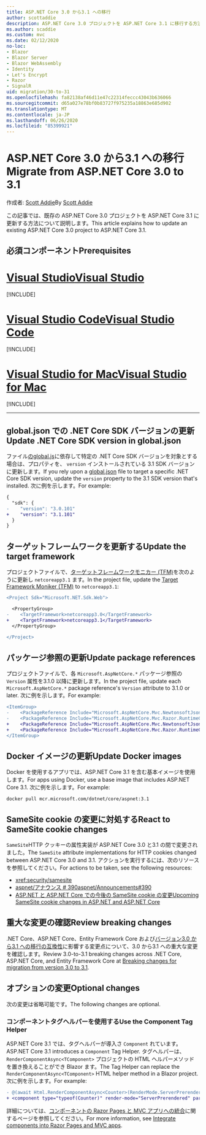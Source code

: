 ```yaml
---
title: ASP.NET Core 3.0 から3.1 への移行
author: scottaddie
description: ASP.NET Core 3.0 プロジェクトを ASP.NET Core 3.1 に移行する方法について説明します。
ms.author: scaddie
ms.custom: mvc
ms.date: 02/12/2020
no-loc:
- Blazor
- Blazor Server
- Blazor WebAssembly
- Identity
- Let's Encrypt
- Razor
- SignalR
uid: migration/30-to-31
ms.openlocfilehash: fa82138af46d11e47c22314feccc43043b636066
ms.sourcegitcommit: d65a027e78bf0b83727f975235a18863e685d902
ms.translationtype: MT
ms.contentlocale: ja-JP
ms.lasthandoff: 06/26/2020
ms.locfileid: "85399921"
---
```

# <a name="migrate-from-aspnet-core-30-to-31"></a><span data-ttu-id="4338c-103">ASP.NET Core 3.0 から3.1 への移行</span><span class="sxs-lookup"><span data-stu-id="4338c-103">Migrate from ASP.NET Core 3.0 to 3.1</span></span>

<span data-ttu-id="4338c-104">作成者: [Scott Addie](https://github.com/scottaddie)</span><span class="sxs-lookup"><span data-stu-id="4338c-104">By [Scott Addie](https://github.com/scottaddie)</span></span>

<span data-ttu-id="4338c-105">この記事では、既存の ASP.NET Core 3.0 プロジェクトを ASP.NET Core 3.1 に更新する方法について説明します。</span><span class="sxs-lookup"><span data-stu-id="4338c-105">This article explains how to update an existing ASP.NET Core 3.0 project to ASP.NET Core 3.1.</span></span>

## <a name="prerequisites"></a><span data-ttu-id="4338c-106">必須コンポーネント</span><span class="sxs-lookup"><span data-stu-id="4338c-106">Prerequisites</span></span>

# <a name="visual-studio"></a>[<span data-ttu-id="4338c-107">Visual Studio</span><span class="sxs-lookup"><span data-stu-id="4338c-107">Visual Studio</span></span>](#tab/visual-studio)

[!INCLUDE[](~/includes/net-core-prereqs-vs-3.1.md)]

# <a name="visual-studio-code"></a>[<span data-ttu-id="4338c-108">Visual Studio Code</span><span class="sxs-lookup"><span data-stu-id="4338c-108">Visual Studio Code</span></span>](#tab/visual-studio-code)

[!INCLUDE[](~/includes/net-core-prereqs-vsc-3.1.md)]

# <a name="visual-studio-for-mac"></a>[<span data-ttu-id="4338c-109">Visual Studio for Mac</span><span class="sxs-lookup"><span data-stu-id="4338c-109">Visual Studio for Mac</span></span>](#tab/visual-studio-mac)

[!INCLUDE[](~/includes/net-core-prereqs-mac-3.1.md)]

---

## <a name="update-net-core-sdk-version-in-globaljson"></a><span data-ttu-id="4338c-110">global.json での .NET Core SDK バージョンの更新</span><span class="sxs-lookup"><span data-stu-id="4338c-110">Update .NET Core SDK version in global.json</span></span>

<span data-ttu-id="4338c-111">ファイル[のglobal.js](/dotnet/core/tools/global-json)に依存して特定の .NET Core SDK バージョンを対象とする場合は、プロパティを、 `version` インストールされている 3.1 SDK バージョンに更新します。</span><span class="sxs-lookup"><span data-stu-id="4338c-111">If you rely upon a [global.json](/dotnet/core/tools/global-json) file to target a specific .NET Core SDK version, update the `version` property to the 3.1 SDK version that's installed.</span></span> <span data-ttu-id="4338c-112">次に例を示します。</span><span class="sxs-lookup"><span data-stu-id="4338c-112">For example:</span></span>

```diff
{
  "sdk": {
-    "version": "3.0.101"
+    "version": "3.1.101"
  }
}
```

## <a name="update-the-target-framework"></a><span data-ttu-id="4338c-113">ターゲットフレームワークを更新する</span><span class="sxs-lookup"><span data-stu-id="4338c-113">Update the target framework</span></span>

<span data-ttu-id="4338c-114">プロジェクトファイルで、[ターゲットフレームワークモニカー (TFM)](/dotnet/standard/frameworks)を次のように更新し `netcoreapp3.1` ます。</span><span class="sxs-lookup"><span data-stu-id="4338c-114">In the project file, update the [Target Framework Moniker (TFM)](/dotnet/standard/frameworks) to `netcoreapp3.1`:</span></span>

```diff
<Project Sdk="Microsoft.NET.Sdk.Web">

  <PropertyGroup>
-    <TargetFramework>netcoreapp3.0</TargetFramework>
+    <TargetFramework>netcoreapp3.1</TargetFramework>
  </PropertyGroup>

</Project>
```

## <a name="update-package-references"></a><span data-ttu-id="4338c-115">パッケージ参照の更新</span><span class="sxs-lookup"><span data-stu-id="4338c-115">Update package references</span></span>

<span data-ttu-id="4338c-116">プロジェクトファイルで、各 `Microsoft.AspNetCore.*` パッケージ参照の `Version` 属性を3.1.0 以降に更新します。</span><span class="sxs-lookup"><span data-stu-id="4338c-116">In the project file, update each `Microsoft.AspNetCore.*` package reference's `Version` attribute to 3.1.0 or later.</span></span> <span data-ttu-id="4338c-117">次に例を示します。</span><span class="sxs-lookup"><span data-stu-id="4338c-117">For example:</span></span>

```diff
<ItemGroup>
-    <PackageReference Include="Microsoft.AspNetCore.Mvc.NewtonsoftJson" Version="3.0.0" />
-    <PackageReference Include="Microsoft.AspNetCore.Mvc.Razor.RuntimeCompilation" Version="3.0.0" Condition="'$(Configuration)' == 'Debug'" />
+    <PackageReference Include="Microsoft.AspNetCore.Mvc.NewtonsoftJson" Version="3.1.1" />
+    <PackageReference Include="Microsoft.AspNetCore.Mvc.Razor.RuntimeCompilation" Version="3.1.1" Condition="'$(Configuration)' == 'Debug'" />
</ItemGroup>
```

## <a name="update-docker-images"></a><span data-ttu-id="4338c-118">Docker イメージの更新</span><span class="sxs-lookup"><span data-stu-id="4338c-118">Update Docker images</span></span>

<span data-ttu-id="4338c-119">Docker を使用するアプリでは、ASP.NET Core 3.1 を含む基本イメージを使用します。</span><span class="sxs-lookup"><span data-stu-id="4338c-119">For apps using Docker, use a base image that includes ASP.NET Core 3.1.</span></span> <span data-ttu-id="4338c-120">次に例を示します。</span><span class="sxs-lookup"><span data-stu-id="4338c-120">For example:</span></span>

```console
docker pull mcr.microsoft.com/dotnet/core/aspnet:3.1
```

## <a name="react-to-samesite-cookie-changes"></a><span data-ttu-id="4338c-121">SameSite cookie の変更に対処する</span><span class="sxs-lookup"><span data-stu-id="4338c-121">React to SameSite cookie changes</span></span>

<span data-ttu-id="4338c-122">`SameSite`HTTP クッキーの属性実装が ASP.NET Core 3.0 と3.1 の間で変更されました。</span><span class="sxs-lookup"><span data-stu-id="4338c-122">The `SameSite` attribute implementations for HTTP cookies changed between ASP.NET Core 3.0 and 3.1.</span></span> <span data-ttu-id="4338c-123">アクションを実行するには、次のリソースを参照してください。</span><span class="sxs-lookup"><span data-stu-id="4338c-123">For actions to be taken, see the following resources:</span></span>

* <xref:security/samesite>
* [<span data-ttu-id="4338c-124">aspnet/アナウンス # 390</span><span class="sxs-lookup"><span data-stu-id="4338c-124">aspnet/Announcements#390</span></span>](https://github.com/aspnet/Announcements/issues/390)
* [<span data-ttu-id="4338c-125">ASP.NET と ASP.NET Core での今後の SameSite cookie の変更</span><span class="sxs-lookup"><span data-stu-id="4338c-125">Upcoming SameSite cookie changes in ASP.NET and ASP.NET Core</span></span>](https://devblogs.microsoft.com/aspnet/upcoming-samesite-cookie-changes-in-asp-net-and-asp-net-core/)

## <a name="review-breaking-changes"></a><span data-ttu-id="4338c-126">重大な変更の確認</span><span class="sxs-lookup"><span data-stu-id="4338c-126">Review breaking changes</span></span>

<span data-ttu-id="4338c-127">.NET Core、ASP.NET Core、Entity Framework Core および[バージョン3.0 から3.1 への移行の互換性](/dotnet/core/compatibility/3.0-3.1)に影響する変更点について、3.0 から3.1 への重大な変更を確認します。</span><span class="sxs-lookup"><span data-stu-id="4338c-127">Review 3.0-to-3.1 breaking changes across .NET Core, ASP.NET Core, and Entity Framework Core at [Breaking changes for migration from version 3.0 to 3.1](/dotnet/core/compatibility/3.0-3.1).</span></span>

## <a name="optional-changes"></a><span data-ttu-id="4338c-128">オプションの変更</span><span class="sxs-lookup"><span data-stu-id="4338c-128">Optional changes</span></span>

<span data-ttu-id="4338c-129">次の変更は省略可能です。</span><span class="sxs-lookup"><span data-stu-id="4338c-129">The following changes are optional.</span></span>

### <a name="use-the-component-tag-helper"></a><span data-ttu-id="4338c-130">コンポーネントタグヘルパーを使用する</span><span class="sxs-lookup"><span data-stu-id="4338c-130">Use the Component Tag Helper</span></span>

<span data-ttu-id="4338c-131">ASP.NET Core 3.1 では、タグヘルパーが導入さ `Component` れています。</span><span class="sxs-lookup"><span data-stu-id="4338c-131">ASP.NET Core 3.1 introduces a `Component` Tag Helper.</span></span> <span data-ttu-id="4338c-132">タグヘルパーは、 `RenderComponentAsync<TComponent>` プロジェクトの HTML ヘルパーメソッドを置き換えることができ Blazor ます。</span><span class="sxs-lookup"><span data-stu-id="4338c-132">The Tag Helper can replace the `RenderComponentAsync<TComponent>` HTML helper method in a Blazor project.</span></span> <span data-ttu-id="4338c-133">次に例を示します。</span><span class="sxs-lookup"><span data-stu-id="4338c-133">For example:</span></span>

```diff
- @(await Html.RenderComponentAsync<Counter>(RenderMode.ServerPrerendered, new { IncrementAmount = 10 }))
+ <component type="typeof(Counter)" render-mode="ServerPrerendered" param-IncrementAmount="10" />
```

<span data-ttu-id="4338c-134">詳細については、[コンポーネントの Razor Pages と MVC アプリへの統合](/aspnet/core/blazor/components/integrate-components-into-razor-pages-and-mvc-apps?view=aspnetcore-3.1)に関するページを参照してください。</span><span class="sxs-lookup"><span data-stu-id="4338c-134">For more information, see [Integrate components into Razor Pages and MVC apps](/aspnet/core/blazor/components/integrate-components-into-razor-pages-and-mvc-apps?view=aspnetcore-3.1).</span></span>
